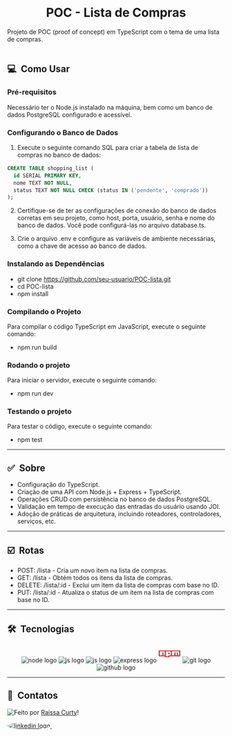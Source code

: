 <h1 align="center">POC - Lista de Compras</h1>
Projeto de POC (proof of concept) em TypeScript com o tema de uma lista de compras.
<br></br>

## 💻 &nbsp;Como Usar

### Pré-requisitos

Necessário ter o Node.js instalado na máquina, bem como um banco de dados PostgreSQL configurado e acessível.

### Configurando o Banco de Dados

1. Execute o seguinte comando SQL para criar a tabela de lista de compras no banco de dados:

```sql
CREATE TABLE shopping_list (
  id SERIAL PRIMARY KEY,
  nome TEXT NOT NULL,
  status TEXT NOT NULL CHECK (status IN ('pendente', 'comprado'))
);
```
2. Certifique-se de ter as configurações de conexão do banco de dados corretas em seu projeto, como host, porta, usuário, senha e nome do banco de dados. Você pode configurá-las no arquivo database.ts.

3. Crie o arquivo .env e configure as variáveis de ambiente necessárias, como a chave de acesso ao banco de dados.

### Instalando as Dependências
  - git clone https://github.com/seu-usuario/POC-lista.git
  - cd POC-lista
  - npm install

### Compilando o Projeto
Para compilar o código TypeScript em JavaScript, execute o seguinte comando:
   - npm run build

### Rodando o projeto
Para iniciar o servidor, execute o seguinte comando:
 - npm run dev

 ### Testando o projeto
 Para testar o código, execute o seguinte comando:
 - npm test

<hr/>

## ✅  &nbsp;Sobre
  - Configuração do TypeScript.
  - Criação de uma API com Node.js + Express + TypeScript.
  - Operações CRUD com persistência no banco de dados PostgreSQL.
  - Validação em tempo de execução das entradas do usuário usando JOI.
  - Adoção de práticas de arquitetura, incluindo roteadores, controladores, serviços, etc.
<hr/>

## ☑️ &nbsp;Rotas
- POST: /lista - Cria um novo item na lista de compras.
- GET: /lista - Obtém todos os itens da lista de compras.
- DELETE: /lista/:id - Exclui um item da lista de compras com base no ID.
- PUT: /lista/:id - Atualiza o status de um item na lista de compras com base no ID.
<hr/>

## 🛠 &nbsp;Tecnologias
<div align="center">
 <img src="https://cdn.jsdelivr.net/gh/devicons/devicon/icons/nodejs/nodejs-original.svg" height="40" width="52" alt="node logo"  />
   <img src="https://cdn.jsdelivr.net/gh/devicons/devicon/icons/javascript/javascript-original.svg" height="40" width="52" alt="js logo"  />   
  <img src="https://cdn.jsdelivr.net/gh/devicons/devicon/icons/typescript/typescript-original.svg" height="40" width="52" alt="js logo"  />      
  <img src="https://cdn.jsdelivr.net/gh/devicons/devicon/icons/express/express-original.svg" height="40" width="52" alt="express logo"  />
  <img src="https://raw.githubusercontent.com/devicons/devicon/master/icons/npm/npm-original-wordmark.svg" height="40" width="52" alt="npm logo"  />
  <img src="https://cdn.jsdelivr.net/gh/devicons/devicon/icons/git/git-original.svg" height="40" width="52" alt="git logo"  />
  <img src="https://cdn.jsdelivr.net/gh/devicons/devicon/icons/github/github-original.svg" height="40" width="52" alt="github logo" />                                   
</div>
<hr/>

## 💬 &nbsp;Contatos
<img align="left" src="https://avatars.githubusercontent.com/curtyraissa?size=100">

Feito por [Raissa Curty](https://github.com/curtyraissa)!

<a href="https://www.linkedin.com/in/raissa-curty/" target="_blank">
    <img style="border-radius:50%;" src="https://raw.githubusercontent.com/maurodesouza/profile-readme-generator/master/src/assets/icons/social/linkedin/default.svg" width="52" height="40" alt="linkedin logo"  />
</a>&nbsp;
